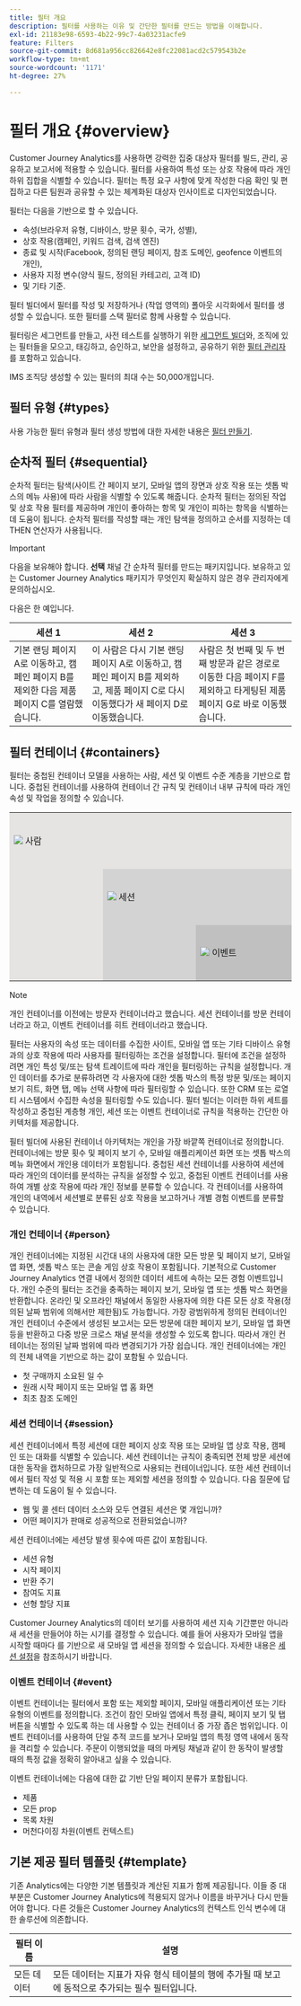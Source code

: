 ```yaml
---
title: 필터 개요
description: 필터를 사용하는 이유 및 간단한 필터를 만드는 방법을 이해합니다.
exl-id: 21183e98-6593-4b22-99c7-4a03231acfe9
feature: Filters
source-git-commit: 8d681a956cc826642e8fc22081acd2c579543b2e
workflow-type: tm+mt
source-wordcount: '1171'
ht-degree: 27%

---
```



# 필터 개요 {#overview}

Customer Journey Analytics를 사용하면 강력한 집중 대상자 필터를 빌드, 관리, 공유하고 보고서에 적용할 수 있습니다. 필터를 사용하여 특성 또는 상호 작용에 따라 개인 하위 집합을 식별할 수 있습니다. 필터는 특정 요구 사항에 맞게 작성한 다음 확인 및 편집하고 다른 팀원과 공유할 수 있는 체계화된 대상자 인사이트로 디자인되었습니다.

필터는 다음을 기반으로 할 수 있습니다.

- 속성(브라우저 유형, 디바이스, 방문 횟수, 국가, 성별),
- 상호 작용(캠페인, 키워드 검색, 검색 엔진)
- 종료 및 시작(Facebook, 정의된 랜딩 페이지, 참조 도메인, geofence 이벤트의 개인),
- 사용자 지정 변수(양식 필드, 정의된 카테고리, 고객 ID)
- 및 기타 기준.

필터 빌더에서 필터를 작성 및 저장하거나 (작업 영역의) 폴아웃 시각화에서 필터를 생성할 수 있습니다. 또한 필터를 스택 필터로 함께 사용할 수 있습니다.

필터링은 세그먼트를 만들고, 사전 테스트를 실행하기 위한 [세그먼트 빌더](/help/components/filters/filter-builder.md)와, 조직에 있는 필터들을 모으고, 태깅하고, 승인하고, 보안을 설정하고, 공유하기 위한 [필터 관리자](/help/components/filters/manage-filters.md)를 포함하고 있습니다.

IMS 조직당 생성할 수 있는 필터의 최대 수는 50,000개입니다.

## 필터 유형 {#types}

사용 가능한 필터 유형과 필터 생성 방법에 대한 자세한 내용은 [필터 만들기](/help/components/filters/create-filters.md).

## 순차적 필터 {#sequential}

순차적 필터는 탐색(사이트 간 페이지 보기, 모바일 앱의 장면과 상호 작용 또는 셋톱 박스의 메뉴 사용)에 따라 사람을 식별할 수 있도록 해줍니다. 순차적 필터는 정의된 작업 및 상호 작용 필터를 제공하며 개인이 좋아하는 항목 및 개인이 피하는 항목을 식별하는 데 도움이 됩니다. 순차적 필터를 작성할 때는 개인 탐색을 정의하고 순서를 지정하는 데 THEN 연산자가 사용됩니다.

>[!IMPORTANT]
>
>다음을 보유해야 합니다. **선택** 채널 간 순차적 필터를 만드는 패키지입니다. 보유하고 있는 Customer Journey Analytics 패키지가 무엇인지 확실하지 않은 경우 관리자에게 문의하십시오.

다음은 한 예입니다.

| 세션 1 | 세션 2 | 세션 3 |
| --- | --- | --- |
| 기본 랜딩 페이지 A로 이동하고, 캠페인 페이지 B를 제외한 다음 제품 페이지 C를 열람했습니다. | 이 사람은 다시 기본 랜딩 페이지 A로 이동하고, 캠페인 페이지 B를 제외하고, 제품 페이지 C로 다시 이동했다가 새 페이지 D로 이동했습니다. | 사람은 첫 번째 및 두 번째 방문과 같은 경로로 이동한 다음 페이지 F를 제외하고 타게팅된 제품 페이지 G로 바로 이동했습니다. |

## 필터 컨테이너 {#containers}

필터는 중첩된 컨테이너 모델을 사용하는 사람, 세션 및 이벤트 수준 계층을 기반으로 합니다. 중첩된 컨테이너를 사용하여 컨테이너 간 규칙 및 컨테이너 내부 규칙에 따라 개인 속성 및 작업을 정의할 수 있습니다.


<table style="table-layout: fixed; border: none;">

<tr>
<td style="background-color: #E5E4E2;" colspan="3" width="200" height="100"><img src="https://spectrum.adobe.com/static/icons/workflow_18/Smock_User_18_N.svg"/> 사람</td>
</tr>

<tr>
<td style="background-color: #E5E4E2;" width="200"></td>
<td style="background-color: #D3D3D3;" colspan="2" width="200" height="100"><img src="https://spectrum.adobe.com/static/icons/workflow_18/Smock_Visit_18_N.svg"/> 세션</td>
</tr>

<tr>
<td style="background-color: #E5E4E2;" width="200" height="100"></td>
<td style="background-color: #D3D3D3;" width="200" height="100"></td>
<td style="background-color: #C0C0C0;" width="200" height="100" colspan="1"><img src="https://spectrum.adobe.com/static/icons/workflow_18/Smock_Events_18_N.svg"/> 이벤트</td>
</tr>
</table>

>[!NOTE]
>개인 컨테이너를 이전에는 방문자 컨테이너라고 했습니다. 세션 컨테이너를 방문 컨테이너라고 하고, 이벤트 컨테이너를 히트 컨테이너라고 했습니다.

필터는 사용자의 속성 또는 데이터를 수집한 사이트, 모바일 앱 또는 기타 디바이스 유형과의 상호 작용에 따라 사용자를 필터링하는 조건을 설정합니다. 필터에 조건을 설정하려면 개인 특성 및/또는 탐색 트레이트에 따라 개인을 필터링하는 규칙을 설정합니다. 개인 데이터를 추가로 분류하려면 각 사용자에 대한 셋톱 박스의 특정 방문 및/또는 페이지 보기 히트, 화면 탭, 메뉴 선택 사항에 따라 필터링할 수 있습니다. 또한 CRM 또는 로열티 시스템에서 수집한 속성을 필터링할 수도 있습니다. 필터 빌더는 이러한 하위 세트를 작성하고 중첩된 계층형 개인, 세션 또는 이벤트 컨테이너로 규칙을 적용하는 간단한 아키텍처를 제공합니다.

필터 빌더에 사용된 컨테이너 아키텍처는 개인을 가장 바깥쪽 컨테이너로 정의합니다. 컨테이너에는 방문 횟수 및 페이지 보기 수, 모바일 애플리케이션 화면 또는 셋톱 박스의 메뉴 화면에서 개인용 데이터가 포함됩니다. 중첩된 세션 컨테이너를 사용하여 세션에 따라 개인의 데이터를 분석하는 규칙을 설정할 수 있고, 중첩된 이벤트 컨테이너를 사용하여 개별 상호 작용에 따라 개인 정보를 분류할 수 있습니다. 각 컨테이너를 사용하여 개인의 내역에서 세션별로 분류된 상호 작용을 보고하거나 개별 경험 이벤트를 분류할 수 있습니다.

### 개인 컨테이너 {#person}

개인 컨테이너에는 지정된 시간대 내의 사용자에 대한 모든 방문 및 페이지 보기, 모바일 앱 화면, 셋톱 박스 또는 콘솔 게임 상호 작용이 포함됩니다. 기본적으로 Customer Journey Analytics 연결 내에서 정의한 데이터 세트에 속하는 모든 경험 이벤트입니다. 개인 수준의 필터는 조건을 충족하는 페이지 보기, 모바일 앱 또는 셋톱 박스 화면을 반환합니다. 온라인 및 오프라인 채널에서 동일한 사용자에 의한 다른 모든 상호 작용(정의된 날짜 범위에 의해서만 제한됨)도 가능합니다. 가장 광범위하게 정의된 컨테이너인 개인 컨테이너 수준에서 생성된 보고서는 모든 방문에 대한 페이지 보기, 모바일 앱 화면 등을 반환하고 다중 방문 크로스 채널 분석을 생성할 수 있도록 합니다. 따라서 개인 컨테이너는 정의된 날짜 범위에 따라 변경되기가 가장 쉽습니다.
개인 컨테이너에는 개인의 전체 내역을 기반으로 하는 값이 포함될 수 있습니다.

- 첫 구매까지 소요된 일 수
- 원래 시작 페이지 또는 모바일 앱 홈 화면
- 최초 참조 도메인

### 세션 컨테이너 {#session}

세션 컨테이너에서 특정 세션에 대한 페이지 상호 작용 또는 모바일 앱 상호 작용, 캠페인 또는 대화를 식별할 수 있습니다. 세션 컨테이너는 규칙이 충족되면 전체 방문 세션에 대한 동작을 캡처하므로 가장 일반적으로 사용되는 컨테이너입니다. 또한 세션 컨테이너에서 필터 작성 및 적용 시 포함 또는 제외할 세션을 정의할 수 있습니다. 다음 질문에 답변하는 데 도움이 될 수 있습니다.

- 웹 및 콜 센터 데이터 소스와 모두 연결된 세션은 몇 개입니까?
- 어떤 페이지가 판매로 성공적으로 전환되었습니까?

세션 컨테이너에는 세션당 발생 횟수에 따른 값이 포함됩니다.

- 세션 유형
- 시작 페이지
- 반환 주기
- 참여도 지표
- 선형 할당 지표

Customer Journey Analytics의 데이터 보기를 사용하여 세션 지속 기간뿐만 아니라 새 세션을 만들어야 하는 시기를 결정할 수 있습니다. 예를 들어 사용자가 모바일 앱을 시작할 때마다 를 기반으로 새 모바일 앱 세션을 정의할 수 있습니다. 자세한 내용은 [세션 설정](/help/data-views/session-settings.md)을 참조하시기 바랍니다.

### 이벤트 컨테이너 {#event}

이벤트 컨테이너는 필터에서 포함 또는 제외할 페이지, 모바일 애플리케이션 또는 기타 유형의 이벤트를 정의합니다. 조건이 참인 모바일 앱에서 특정 클릭, 페이지 보기 및 탭 버튼을 식별할 수 있도록 하는 데 사용할 수 있는 컨테이너 중 가장 좁은 범위입니다. 이벤트 컨테이너를 사용하여 단일 추적 코드를 보거나 모바일 앱의 특정 영역 내에서 동작을 격리할 수 있습니다. 주문이 이행되었을 때의 마케팅 채널과 같이 한 동작이 발생할 때의 특정 값을 정확히 알아내고 싶을 수 있습니다.

이벤트 컨테이너에는 다음에 대한 값 기반 단일 페이지 분류가 포함됩니다.

- 제품
- 모든 prop
- 목록 차원
- 머천다이징 차원(이벤트 컨텍스트)

## 기본 제공 필터 템플릿 {#template}

기존 Analytics에는 다양한 기본 템플릿과 계산된 지표가 함께 제공됩니다. 이들 중 대부분은 Customer Journey Analytics에 적용되지 않거나 이름을 바꾸거나 다시 만들어야 합니다. 다른 것들은 Customer Journey Analytics의 컨텍스트 인식 변수에 대한 솔루션에 의존합니다.

| 필터 이름 | 설명 |
| --- | --- |
| 모든 데이터 | 모든 데이터는 지표가 자유 형식 테이블의 행에 추가될 때 보고에 동적으로 추가되는 필수 필터입니다. |

